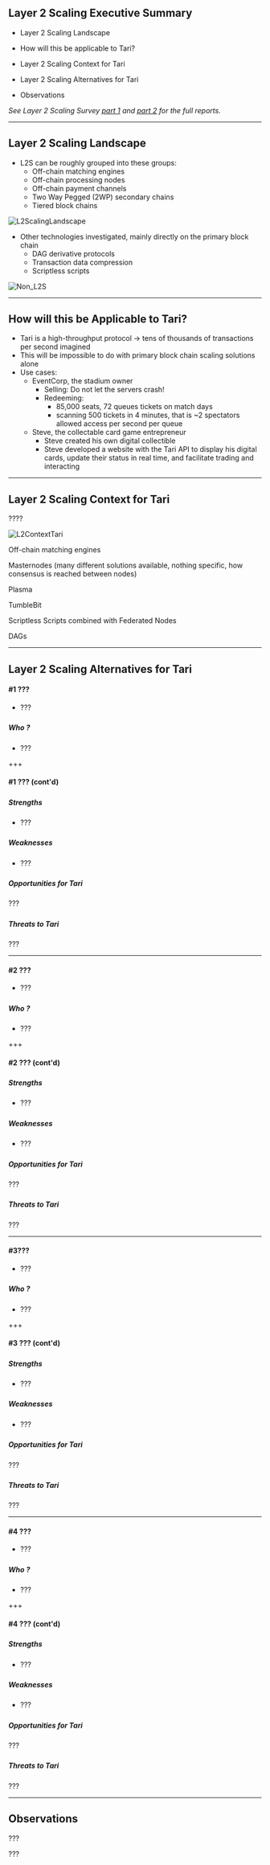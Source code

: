 ## Layer 2 Scaling Executive Summary

- Layer 2 Scaling Landscape

- How will this be applicable to Tari?

- Layer 2 Scaling Context for Tari

- Layer 2 Scaling Alternatives for Tari

- Observations



*See Layer 2 Scaling Survey [part 1](https://github.com/tari-labs/tari-university/blob/master/layer2scaling/layer2scaling-landscape/layer2scaling-survey.md) and [part 2](https://github.com/tari-labs/tari-university/blob/master/layer2scaling/more-landscape/landscape-update.md) for the full reports.*

---

## Layer 2 Scaling Landscape

- L2S can be roughly grouped into these groups:
  - Off-chain matching engines
  - Off-chain processing nodes
  - Off-chain payment channels
  - Two Way Pegged (2WP) secondary chains
  - Tiered block chains



![L2ScalingLandscape](https://raw.githubusercontent.com/tari-labs/tari-university/L2ScalingUpdate/layer2scaling/executive-summary/sources/L2ScalingLandscape.png)



- Other technologies investigated, mainly directly on the primary block chain
  - DAG derivative protocols
  - Transaction data compression
  - Scriptless scripts

![Non_L2S](https://raw.githubusercontent.com/tari-labs/tari-university/L2ScalingUpdate/layer2scaling/executive-summary/sources/Non_L2S.png)

---

## How will this be Applicable to Tari?

- Tari is a high-throughput protocol -> tens of thousands of transactions per second imagined
- This will be impossible to do with primary block chain scaling solutions alone
- Use cases:
  - EventCorp, the stadium owner
    - Selling: Do not let the servers crash!
    - Redeeming: 
      - 85,000 seats, 72 queues tickets on match days
      - scanning 500 tickets in 4 minutes, that is ~2 spectators allowed access per second per queue
  - Steve, the collectable card game entrepreneur
    - Steve created his own digital collectible
    - Steve developed a website with the Tari API to display his digital cards, update their status in real time, and facilitate trading and interacting

---

## Layer 2 Scaling Context for Tari

????

![L2ContextTari](https://raw.githubusercontent.com/tari-labs/tari-university/L2ScalingUpdate/layer2scaling/executive-summary/sources/L2ContextTari.png)

Off-chain matching engines

Masternodes (many different solutions available, nothing specific, how consensus is reached between nodes)

Plasma

TumbleBit

Scriptless Scripts combined with Federated Nodes

DAGs

---

## Layer 2 Scaling Alternatives for Tari

#### #1 ???

- ???

#####  
#####  
##### Who ?

- ???

+++

#### #1 ??? (cont'd)

#####  
#####  
##### Strengths

- ???

#####  
#####  
##### Weaknesses

- ???

#####  
#####  
##### Opportunities for Tari

???

#####  
#####  
##### Threats to Tari

???

---

#### #2 ???

- ???

#####  
#####  
##### Who ?

- ???

+++

#### #2 ??? (cont'd)

#####  
#####  
##### Strengths

- ???

#####  
#####  
##### Weaknesses

- ???

#####  
#####  
##### Opportunities for Tari

???

#####  
#####  
##### Threats to Tari

???

---

#### #3???

- ???

#####  
#####  
##### Who ?

- ???

+++

#### #3 ??? (cont'd)

#####  
#####  
##### Strengths

- ???

#####  
#####  
##### Weaknesses

- ???

#####  
#####  
##### Opportunities for Tari

???

#####  
#####  
##### Threats to Tari

???

---

#### #4 ???

- ???

#####  
#####  
##### Who ?

- ???

+++

#### #4 ??? (cont'd)

#####  
#####  
##### Strengths

- ???

#####  
#####  
##### Weaknesses

- ???

#####  
#####  
##### Opportunities for Tari

???

#####  
#####  
##### Threats to Tari

???

---

## Observations

???

???